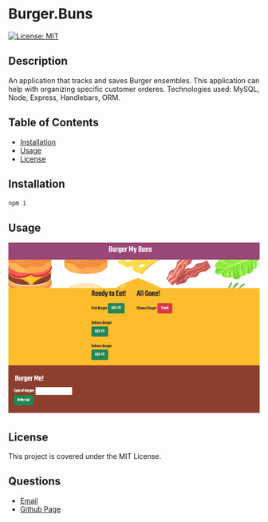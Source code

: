 
# Burger.Buns

[![License: MIT](https://img.shields.io/badge/License-MIT-yellow.svg)](https://opensource.org/licenses/MIT)
      
     
## Description

An application that tracks and saves Burger ensembles.  This application can help with organizing specific customer orderes. Technologies used: MySQL, Node, Express, Handlebars, ORM.

## Table of Contents
 
* [Installation](#installation)
* [Usage](#usage)
* [License](#license)
 
## Installation
```
npm i
``` 

## Usage
![Homepage](public/assets/img/homepage.png) 

## License
This project is covered under the MIT License.
 

## Questions
- [Email](lee.amber.alex@gmail.com)
- [Github Page](https://github.com/lee-amber-alex)
 
